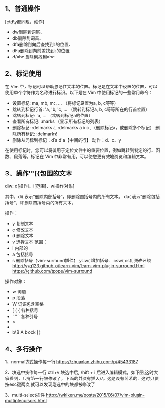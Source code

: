 ﻿## 1、普通操作
[c\d\y都同理，动作]
- dw删除到词尾、
- db删除到词首、
- dfa删除到向后查找到a的位置、
- dFa删除到向前差找到a的位置
- d/abc 删除到找到abc

## 2、标记使用
在 Vim 中，标记可以帮助您记住文本的位置。标记是在文本中设置的位置，可以使用单个字符作为名称进行标识。以下是在 Vim 中使用标记的一些常用命令：

- 设置标记: ma, mb, mc, … （将标记设置为a, b, c等等）
- 跳转到标记行首: 'a, 'b, 'c, … （跳转到标记a, b, c等等所在的行首位置）
- 跳转到标记: `a, … （跳转到标记a的位置）
- 查看所有标记: :marks （显示所有标记的列表）
- 删除标记: :delmarks a, :delmarks a b c ,（删除标记a，或删除多个标记） 删除所有标记: :delmarks!
- 删除从光标到标记：d`a   d'a【中间的行】   动作：d、c、y


在使用标记时，您可以将其用于定位文件中的重要位置，例如跳转到特定的行、函数、段落等。标记在 Vim 中非常有用，可以使您更有效地浏览和编辑文本。


## 3、操作'"[{包围的文本
diw:  d[操作]、i[范围]、w[操作对象]

其中，di( 表示“删除内部括号”，即删除圆括号内的所有文本。
da( 表示“删除包括括号”，即删除圆括号内的所有文本。

操作：
- y 复制文本
- c 修改文本
- d 删除文本
- v 选择文本
范围：
- i  内部的
- a 包括括号
- s 删除括号【vim-surround插件】
ysiw( 增加括号、	csw( cs([ 更改环绕
http://yyq123.github.io/learn-vim/learn-vim-plugin-surround.html
https://github.com/tpope/vim-surround

操作对象：
- w 词语
- p 段落
- W 词语包含空格
- [ ( { 各种括号
- ' " ` 各种引号
- <
- <tag>
- b\B	A block [(


## 4、多行操作

1、normal方式操作每一行
https://zhuanlan.zhihu.com/p/45433187

2、块选中操作每一行
ctrl+v  块选中后,  shift + i  后进入编辑模式，如下图,这时大家看到，只有第一行被修改了，下面的并没有插入//。这是没有关系的，这时只要按esc键两次,就可以发现刚选中的块都被修改了

3、multi-select插件
https://wklken.me/posts/2015/06/07/vim-plugin-multiplecursors.html


